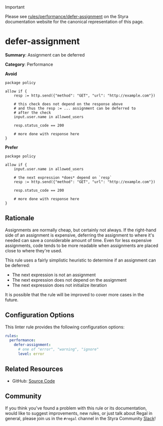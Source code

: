 > [!IMPORTANT]
> Please see [rules/performance/defer-assignment](https://docs.styra.com/regal/rules/performance/defer-assignment) on the Styra documentation website for the canonical representation of this page.

# defer-assignment

**Summary**: Assignment can be deferred

**Category**: Performance

**Avoid**
```rego
package policy

allow if {
    resp := http.send({"method": "GET", "url": "http://example.com"})

    # this check does not depend on the response above
    # and thus the resp := ... assignment can be deferred to
    # after the check
    input.user.name in allowed_users

    resp.status_code == 200

    # more done with response here
}
```

**Prefer**
```rego
package policy

allow if {
    input.user.name in allowed_users

    # the next expression *does* depend on `resp`
    resp := http.send({"method": "GET", "url": "http://example.com"})

    resp.status_code == 200

    # more done with response here
}
```

## Rationale

Assignments are normally cheap, but certainly not always. If the right-hand side of an assignment is expensive,
deferring the assignment to where it's needed can save a considerable amount of time. Even for less expensive
assignments, code tends to be more readable when assignments are placed close to where they're used.

This rule uses a fairly simplistic heuristic to determine if an assignment can be deferred:

- The next expression is not an assignment
- The next expression does not depend on the assignment
- The next expression does not initialize iteration

It is possible that the rule will be improved to cover more cases in the future.

## Configuration Options

This linter rule provides the following configuration options:

```yaml
rules:
  performance:
    defer-assignment:
      # one of "error", "warning", "ignore"
      level: error
```

## Related Resources

- GitHub: [Source Code](https://github.com/StyraInc/regal/blob/main/bundle/regal/rules/performance/defer-assignment/defer_assignment.rego)

## Community

If you think you've found a problem with this rule or its documentation, would like to suggest improvements, new rules,
or just talk about Regal in general, please join us in the `#regal` channel in the Styra Community
[Slack](https://inviter.co/styra)!
